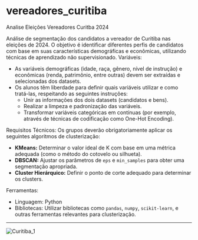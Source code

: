 
# vereadores_curitiba
Analise Eleições Vereadores Curitba 2024

Análise de segmentação dos candidatos a vereador de Curitiba nas eleições de 2024. O objetivo é identificar diferentes perfis de candidatos com base em suas características demográficas e econômicas, utilizando técnicas de aprendizado não supervisionado.
Variáveis:
- As variáveis demográficas (idade, raça, gênero, nível de instrução) e econômicas (renda, patrimônio, entre outras) devem ser extraídas e selecionadas dos datasets. 
- Os alunos têm liberdade para definir quais variáveis utilizar e como tratá-las, respeitando as seguintes instruções:
  - Unir as informações dos dois datasets (candidatos e bens).
  - Realizar a limpeza e padronização das variáveis.
  - Transformar variáveis categóricas em contínuas (por exemplo, através de técnicas de codificação como One-Hot Encoding).

Requisitos Técnicos:
Os grupos deverão obrigatoriamente aplicar os seguintes algoritmos de clusterização:
- **KMeans:** Determinar o valor ideal de K com base em uma métrica adequada (como o método do cotovelo ou silhueta).
- **DBSCAN:** Ajustar os parâmetros de `eps` e `min_samples` para obter uma segmentação apropriada.
- **Cluster Hierárquico:** Definir o ponto de corte adequado para determinar os clusters.

Ferramentas:
- Linguagem: Python
- Bibliotecas: Utilizar bibliotecas como `pandas`, `numpy`, `scikit-learn`, e outras ferramentas relevantes para clusterização.
___________________________________________________________________________________________________________________________________


![Curitiba_1](https://github.com/user-attachments/assets/88a51778-d9bb-41de-b838-88be94f4ae35)
